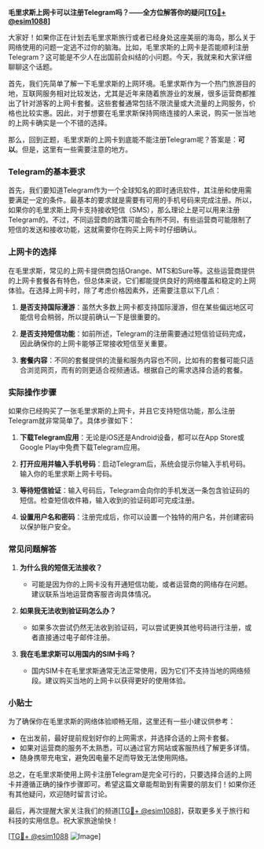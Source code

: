 **毛里求斯上网卡可以注册Telegram吗？——全方位解答你的疑问[[TG💪+ @esim1088](https://t.me/s/esim1088)]**

大家好！如果你正在计划去毛里求斯旅行或者已经身处这座美丽的海岛，那么关于网络使用的问题一定逃不过你的脑海。比如，毛里求斯的上网卡是否能顺利注册Telegram？这可能是不少人在出国前会纠结的小问题。今天，我就来和大家详细聊聊这个话题。

首先，我们先简单了解一下毛里求斯的上网环境。毛里求斯作为一个热门旅游目的地，互联网服务相对比较发达，尤其是近年来随着旅游业的发展，很多运营商都推出了针对游客的上网卡套餐。这些套餐通常包括不限流量或大流量的上网服务，价格也比较实惠。因此，对于想要在毛里求斯保持网络连接的人来说，购买一张当地的上网卡确实是一个不错的选择。

那么，回到正题，毛里求斯的上网卡到底能不能注册Telegram呢？答案是：**可以**。但是，这里有一些需要注意的地方。

### Telegram的基本要求

首先，我们要知道Telegram作为一个全球知名的即时通讯软件，其注册和使用需要满足一定的条件。最基本的要求就是需要有可用的手机号码来完成注册。所以，如果你的毛里求斯上网卡支持接收短信（SMS），那么理论上是可以用来注册Telegram的。不过，不同运营商的政策可能会有所不同，有些运营商可能限制了短信的发送和接收功能，这就需要你在购买上网卡时仔细确认。

### 上网卡的选择

在毛里求斯，常见的上网卡提供商包括Orange、MTS和Sure等。这些运营商提供的上网卡套餐各有特色，但总体来说，它们都能提供良好的网络覆盖和稳定的上网体验。在选择上网卡时，除了考虑价格因素外，还需要注意以下几点：

1. **是否支持国际漫游**：虽然大多数上网卡都支持国际漫游，但在某些偏远地区可能信号会稍弱，所以提前确认一下是很重要的。
   
2. **是否支持短信功能**：如前所述，Telegram的注册需要通过短信验证码完成，因此确保你的上网卡能够正常接收短信至关重要。

3. **套餐内容**：不同的套餐提供的流量和服务内容也不同，比如有的套餐可能只适合浏览网页，而有的则更适合视频通话。根据自己的需求选择合适的套餐。

### 实际操作步骤

如果你已经购买了一张毛里求斯的上网卡，并且它支持短信功能，那么注册Telegram就非常简单了。具体步骤如下：

1. **下载Telegram应用**：无论是iOS还是Android设备，都可以在App Store或Google Play中免费下载Telegram应用。

2. **打开应用并输入手机号码**：启动Telegram后，系统会提示你输入手机号码。输入你的毛里求斯上网卡号码。

3. **等待短信验证**：输入号码后，Telegram会向你的手机发送一条包含验证码的短信。检查短信收件箱，输入收到的验证码即可完成注册。

4. **设置用户名和密码**：注册完成后，你可以设置一个独特的用户名，并创建密码以保护账户安全。

### 常见问题解答

1. **为什么我的短信无法接收？**
   - 可能是因为你的上网卡没有开通短信功能，或者运营商的网络存在问题。建议联系当地运营商客服咨询具体情况。

2. **如果我无法收到验证码怎么办？**
   - 如果多次尝试仍然无法收到验证码，可以尝试更换其他号码进行注册，或者直接通过电子邮件注册。

3. **我在毛里求斯可以用国内的SIM卡吗？**
   - 国内SIM卡在毛里求斯通常无法正常使用，因为它们不支持当地的网络频段。建议购买当地的上网卡以获得更好的使用体验。

### 小贴士

为了确保你在毛里求斯的网络体验顺畅无阻，这里还有一些小建议供参考：

- 在出发前，最好提前规划好你的上网需求，并选择合适的上网卡套餐。
- 如果对运营商的服务不太熟悉，可以通过官方网站或客服热线了解更多详情。
- 随身携带充电宝，避免因电量不足而导致无法使用网络。

总之，在毛里求斯使用上网卡注册Telegram是完全可行的，只要选择合适的上网卡并遵循正确的操作步骤即可。希望这篇文章能帮助到有需要的朋友们！如果你还有其他疑问，欢迎随时留言讨论。

最后，再次提醒大家关注我们的频道[[TG💪+ @esim1088](https://t.me/s/esim1088)]，获取更多关于旅行和科技的实用信息。祝大家旅途愉快！

[[TG💪+ @esim1088](https://t.me/s/esim1088) ![Image](https://i.postimg.cc/4NQfJmqS/Snipaste-2025-05-13-00-14-12.png)]
